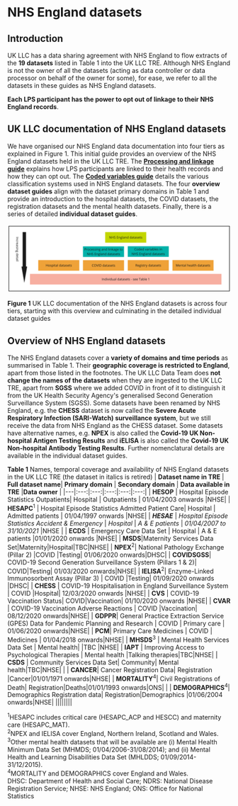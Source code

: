 # NHS England datasets
## Introduction  
UK LLC has a data sharing agreement with NHS England to flow extracts of the **19 datasets** listed in Table 1 into the UK LLC TRE. Although NHS England is not the owner of all the datasets (acting as data controller or data processor on behalf of the owner for some), for ease, we refer to all the datasets in these guides as NHS England datasets.  

**Each LPS participant has the power to opt out of linkage to their NHS England records**.  


## UK LLC documentation of NHS England datasets
We have organised our NHS England data documentation into four tiers as explained in Figure 1. This initial guide provides an overview of the NHS England datasets held in the UK LLC TRE. The [**Processing and linkage guide**](../NHS_England/Linkage%20and%20processing/) explains how LPS participants are linked to their health records and how they can opt out. The [**Coded variables guide**](../NHS_England/Coding/coding_intro.md) details the various classification systems used in NHS England datasets. The four **overview dataset guides** align with the dataset primary domains in Table 1 and provide an introduction to the hospital datasets, the COVID datasets, the registration datasets and the mental health datasets. Finally, there is a series of detailed **individual dataset guides**.  
</br>
<img src="../../images/NHSE_IntroDocumentation_Figure1.jpg" width="700"/>

**Figure 1** UK LLC documentation of the NHS England datasets is across four tiers, starting with this overview and culminating in the detailed individual dataset guides
## Overview of NHS England datasets
The NHS England datasets cover a **variety of domains and time periods** as summarised in Table 1. Their **geographic coverage is restricted to England**, apart from those listed in the footnotes. The UK LLC Data Team does **not change the names of the datasets** when they are ingested to the UK LLC TRE, apart from **SGSS** where we added COVID in front of it to distinguish it from the UK Health Security Agency's generalised Second Generation Surveillance System (SGSS). Some datasets have been renamed by NHS England, e.g. the **CHESS** dataset is now called the **Severe Acute Respiratory Infection (SARI-Watch) surveillance system**, but we still receive the data from NHS England as the CHESS dataset. Some datasets have alternative names, e.g. **NPEX** is also called the **Covid-19 UK Non-hospital Antigen Testing Results** and **iELISA** is also called the **Covid-19 UK Non-hospital Antibody Testing Results**. Further nomenclatural details are available in the individual dataset guides.     

**Table 1** Names, temporal coverage and availability of NHS England datasets in the UK LLC TRE (the dataset in italics is retired) 
| **Dataset name in TRE** | **Full dataset name**| **Primary  domain** | **Secondary domain** | **Data available in TRE** |**Data owner** |
|---|:---:|:---:|:---:|:---:|:---:|
| **HESOP** | Hospital Episode Statistics Outpatients| Hospital | Outpatients | 01/04/2003 onwards |NHSE|
| **HESAPC**<sup>1</sup>  | Hospital Episode Statistics Admitted Patient Care| Hospital | Admitted patients  | 01/04/1997 onwards |NHSE|
| ***HESAE*** | *Hospital Episode Statistics Accident & Emergency* | *Hospital* | *A & E patients* | *01/04/2007 to 31/10/2021* |NHSE   |
| **ECDS** | Emergency Care Data Set | Hospital | A & E patients |01/01/2020 onwards |NHSE|
| **MSDS**|Maternity Services Data Set|Maternity|Hospital|TBC|NHSE| 
| **NPEX**<sup>2</sup>| National Pathology Exchange (Pillar 2) |COVID |Testing| 01/06/2020 onwards|DHSC|
| **COVIDSGSS**| COVID-19 Second Generation Surveillance System (Pillars 1 & 2)| COVID|Testing| 01/03/2020 onwards|NHSE|
| **IELISA**<sup>2</sup>| Enzyme-Linked Immunosorbent Assay (Pillar 3) | COVID |Testing| 01/09/2020 onwards |DHSC|
| **CHESS** | COVID-19 Hospitalisation in England Surveillance System  | COVID |Hospital| 12/03/2020 onwards |NHSE|
| **CVS** | COVID-19 Vaccination Status| COVID|Vaccination| 01/10/2020 onwards |NHSE|
| **CVAR** | COVID-19 Vaccination Adverse Reactions  | COVID |Vaccination| 08/12/2020 onwards|NHSE|
| **GDPPR**| General Practice Extraction Service (GPES) Data for Pandemic Planning and Research | COVID | Primary care  | 01/06/2020 onwards|NHSE|
| **PCM**| Primary Care Medicines | COVID | Medicines  | 01/04/2018 onwards|NHSE| 
| **MHSDS**<sup>3</sup> | Mental Health Services Data Set | Mental health| |TBC |NHSE|
| **IAPT** | Improving Access to Psychological Therapies | Mental health |Talking therapies|TBC|NHSE|
| **CSDS** | Community Services Data Set| Community| Mental health|TBC|NHSE|                 |
| **CANCER**| Cancer Registration Data| Registration |Cancer|01/01/1971 onwards|NHSE|
| **MORTALITY**<sup>4</sup>| Civil Registrations of  Death| Registration|Deaths|01/01/1993 onwards|ONS|     |
| **DEMOGRAPHICS**<sup>4</sup>| Demographics Registration data| Registration|Demographics |01/06/2004 onwards|NHSE|
||||||||

<sup>1</sup>HESAPC includes critical care (HESAPC_ACP and HESCC) and maternity care (HESAPC_MAT).  
<sup>2</sup>NPEX and IELISA cover England, Northern Ireland, Scotland and Wales.  
<sup>3</sup>Other mental health datasets that will be available are (i) Mental Health Minimum Data Set (MHMDS; 01/04/2006-31/08/2014); and (ii) Mental Health and Learning Disabilities Data Set (MHLDDS; 01/09/2014-31/12/2015).  
<sup>4</sup>MORTALITY and DEMOGRAPHICS cover England and Wales.  
DHSC: Department of Health and Social Care; NDRS: National Disease Registration Service; NHSE: NHS England; ONS: Office for National Statistics




